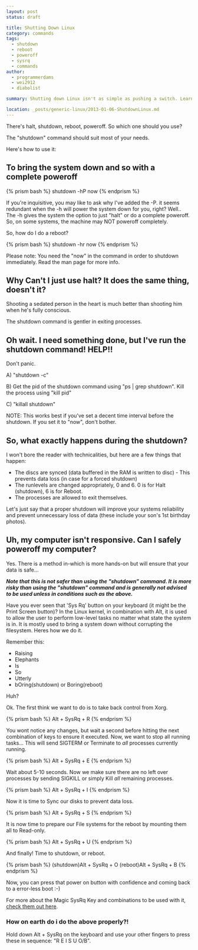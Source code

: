 ```yaml
---
layout: post
status: draft

title: Shutting Down Linux
category: commands
tags: 
  - shutdown
  - reboot
  - poweroff
  - sysrq
  - commands
author: 
  - programmerdams
  - wei2912
  - diabolist

summary: Shutting down Linux isn't as simple as pushing a switch. Learn how to shutdown Linux properly.

location: _posts/generic-linux/2013-01-06-ShutdownLinux.md
---
```


There's halt, shutdown, reboot, poweroff. So which one should you use?

The "shutdown" command should suit most of your needs.

Here's how to use it:

## To bring the system down and so with a complete poweroff

{% prism bash %}
shutdown -hP now
{% endprism %}

If you're inquisitive, you may like to ask why I've added the -P. it seems redundant when the -h will power the system down for you, right?
Well.. The -h gives the system the option to just "halt" or do a complete poweroff. So, on some systems, the machine may NOT poweroff completely.

So, how do I do a reboot?

{% prism bash %}
shutdown -hr now
{% endprism %}

Please note: You need the "now" in the command in order to shutdown immediately. Read the man page for more info.

<!--more-->

## Why Can't I just use halt? It does the same thing, doesn't it?

Shooting a sedated person in the heart is much better than shooting him when he's fully conscious.

The shutdown command is gentler in exiting processes.

## Oh wait. I need something done, but I've run the shutdown command! HELP!!

Don't panic.

A) "shutdown -c"

B) Get the pid of the shutdown command using "ps | grep shutdown". Kill the process using "kill pid"

C) "killall shutdown"

NOTE: This works best if you've set a decent time interval before the shutdown. If you set it to "now", don't bother.

## So, what exactly happens during the shutdown?

I won't bore the reader with technicalities, but here are a few things that happen:

- The discs are synced (data buffered in the RAM is written to disc) - This prevents data loss (in case for a forced shutdown)
- The runlevels are changed appropriately, 0 and 6. 0 is for Halt (shutdown), 6 is for Reboot.
- The processes are allowed to exit themselves.

Let's just say that a proper shutdown will improve your systems reliability and prevent unnecessary loss of data (these include your son's 1st birthday photos).

## Uh, my computer isn't responsive. Can I safely poweroff my computer?

Yes. There is a method in-which is more hands-on but will ensure that your data is safe...

***Note that this is not safer than using the "shutdown" command. It is more risky than using the "shutdown" command and is generally not advised to be used unless in conditions such as the above.***

Have you ever seen that 'Sys Rq' button on your keyboard (it might be the Print Screen button)? In the Linux kernel, in combination with Alt, it is used to allow the user to perform low-level tasks no matter what state the system is in. It is mostly used to bring a system down without corrupting the filesystem. Heres how we do it.

Remember this:

- Raising
- Elephants
- Is
- So
- Utterly
- bOring(shutdown) or Boring(reboot)

Huh?

Ok. The first think we want to do is to take back control from Xorg.

{% prism bash %}
Alt + SysRq + R
{% endprism %}

You wont notice any changes, but wait a second before hitting the next combination of keys to ensure it executed. Now, we want to stop all running tasks... This will send SIGTERM or Terminate to *all* processes currently running.

{% prism bash %}
Alt + SysRq + E
{% endprism %}

Wait about 5-10 seconds. Now we make sure there are no left over processes by sending SIGKILL or simply Kill _all_ remaining processes.

{% prism bash %}
Alt + SysRq + I
{% endprism %}

Now it is time to Sync our disks to prevent data loss.

{% prism bash %}
Alt + SysRq + S
{% endprism %}

It is now time to prepare our File systems for the reboot by mounting them all to Read-only.

{% prism bash %}
Alt + SysRq + U
{% endprism %}

And finally! Time to shutdown, or reboot.

{% prism bash %}
(shutdown)Alt + SysRq + O  (reboot)Alt + SysRq + B
{% endprism %}

Now, you can press that power on button with confidence and coming back to a error-less boot :-)

For more about the Magic SysRq Key and combinations to be used with it, [check them out here](http://en.wikipedia.org/wiki/Magic_SysRq_key).

### How on earth do i do the above properly?!

Hold down Alt + SysRq on the keyboard and use your other fingers to press these in sequence: "R E I S U O/B".
